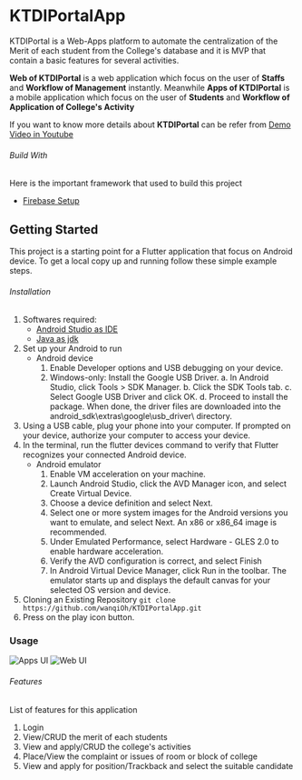 # KTDIPortalApp
KTDIPortal is a Web-Apps platform to automate the centralization of the Merit of each student from the College's database and it is MVP that contain a basic features for several activities.

**Web of KTDIPortal** is a web application which focus on the user of **Staffs** and **Workflow of Management** instantly.
Meanwhile **Apps of KTDIPortal** is a mobile application which focus on the user of **Students** and **Workflow of Application of College's Activity**

If you want to know more details about **KTDIPortal** can be refer from [Demo Video in Youtube](https://www.youtube.com/watch?v=or0nWaCgavs&t=112s)

###### Build With
Here is the important framework that used to build this project
- [Firebase Setup](https://firebase.google.com/docs/flutter/setup?platform=android)

## Getting Started

This project is a starting point for a Flutter application that focus on Android device. To get a local copy up and running follow these simple example steps.

###### Installation
1. Softwares required:
   - [Android Studio as IDE](https://developer.android.com/studio)
   - [Java as jdk](https://docs.oracle.com/en/java/javase/11/install/installation-jdk-microsoft-windows-platforms.html#GUID-C11500A9-252C-46FE-BB17-FC5A9528EAEB)
2. Set up your Android to run
   - Android device
     1. Enable Developer options and USB debugging on your device.
     2. Windows-only: Install the Google USB Driver.
	      a. In Android Studio, click Tools > SDK Manager.
        b. Click the SDK Tools tab.
        c. Select Google USB Driver and click OK.
        d. Proceed to install the package. When done, the driver files are downloaded into the android_sdk\extras\google\usb_driver\ directory.
3. Using a USB cable, plug your phone into your computer. If prompted on your device, authorize your computer to access your device.
4. In the terminal, run the flutter devices command to verify that Flutter recognizes your connected Android device.
   - Android emulator
     1. Enable VM acceleration on your machine.
     2. Launch Android Studio, click the AVD Manager icon, and select Create Virtual Device.
     3. Choose a device definition and select Next.
     4. Select one or more system images for the Android versions you want to emulate, and select Next. An x86 or x86_64 image is recommended.
     5. Under Emulated Performance, select Hardware - GLES 2.0 to enable hardware acceleration.
     6. Verify the AVD configuration is correct, and select Finish
     7. In Android Virtual Device Manager, click Run in the toolbar. The emulator starts up and displays the default canvas for your selected OS version and device.
3. Cloning an Existing Repository `git clone https://github.com/wanqiOh/KTDIPortalApp.git`
4. Press on the play icon button.

### Usage
![Apps UI](https://firebasestorage.googleapis.com/v0/b/rentalapp-fa5bd.appspot.com/o/images%2FKTDI_portal_apps1.png?alt=media&token=4e16ec2b-8e8e-475b-89e1-74314cabf0e4)
![Web UI](https://firebasestorage.googleapis.com/v0/b/rentalapp-fa5bd.appspot.com/o/images%2FKTDI_portal_web1.png?alt=media&token=e0fa7f8f-4c84-4a99-922b-d5690e07592e)
###### Features
List of features for this application
1. Login
2. View/CRUD the merit of each students
3. View and apply/CRUD the college's activities
4. Place/View the complaint or issues of room or block of college
5. View and apply for position/Trackback and select the suitable candidate
